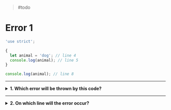 > #todo

# Error 1

```js
'use strict';

{
  let animal = 'dog'; // line 4
  console.log(animal); // line 5
}

console.log(animal); // line 8
```

---

<details>
<summary><strong>1. Which error will be thrown by this code?</strong></summary>
<br>

<details>
<summary><em>A. SyntaxError</em></summary>
<br>

✖ Nope.

There are not two variables declared with the same name, so there is no syntax
error.

</details>
<details>
<summary><em>B. ReferenceError</em></summary>
<br>

✔ Correct!

_ReferenceErrors_ happen when you try to use a variable that was never declared.

The `animal` variable was declared in this program, but it was declared _inside_
the block so it is not available outside the block. When you try to use it
_outside_ of the block on line 8, this will throw an error.

</details>
<details>
<summary><em>C. Trick question, there is no error!</em></summary>
<br>

Not so easy ;) There is an error in this program.

</details>

</details>

---

<details>
<summary><strong>2. On which line will the error occur?</strong></summary>
<br>

<details>
<summary><em>A. line 4</em></summary>
<br>

Nope, line 4 is ok. This is where the `animal` variable is declared _inside_ the
block.

</details>
<details>
<summary><em>B. line 5</em></summary>
<br>

Nope, line 5 is ok. The `animal` variable is read _inside_ the block where it
was declared. That is allowed!

</details>
<details>
<summary><em>C. line 8</em></summary>
<br>

✔ Correct!

The `animal` variable was declared in this program, but it was declared _inside_
the block so it is not available outside the block. When you try to use it
_outside_ of the block on line 8, this will throw an error.

</details>

</details>
